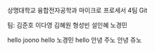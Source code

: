 상명대학교 융합전자공학과 마이크로 프로세서 4팀 Git

팀:
    김준호
    이다영
    김혜원
    형성빈
    설인혜
    노경민

hello joono
hello 노경민
hello 
안녕 주노
안녕 쥬노
